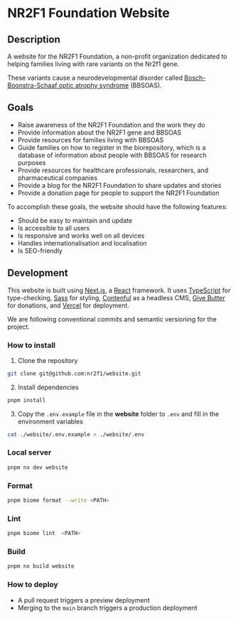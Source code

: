 # NR2F1 Foundation Website

## Description

A website for the NR2F1 Foundation, a non-profit organization dedicated to helping families living with rare variants on the Nr2f1 gene. 

These variants cause a neurodevelopmental disorder called [Bosch-Boonstra-Schaaf optic atrophy syndrome](https://en.wikipedia.org/wiki/Bosch%E2%80%93Boonstra%E2%80%93Schaaf_optic_atrophy_syndrome) (BBSOAS).

## Goals

- Raise awareness of the NR2F1 Foundation and the work they do
- Provide information about the NR2F1 gene and BBSOAS
- Provide resources for families living with BBSOAS
- Guide families on how to register in the biorepository, which is a database of information about people with BBSOAS for research purposes
- Provide resources for healthcare professionals, researchers, and pharmaceutical companies
- Provide a blog for the NR2F1 Foundation to share updates and stories
- Provide a donation page for people to support the NR2F1 Foundation

To accomplish these goals, the website should have the following features:

- Should be easy to maintain and update
- Is accessible to all users
- Is responsive and works well on all devices
- Handles internationalisation and localisation
- Is SEO-friendly


## Development

This website is built using [Next.js](https://nextjs.org/), a [React](https://react.dev/) framework. It uses [TypeScript](https://www.typescriptlang.org/) for type-checking, [Sass](https://sass-lang.com/) for styling, [Contenful](https://www.contentful.com/) as a headless CMS, [Give Butter](https://givebutter.com/) for donations, and [Vercel](https://vercel.com) for deployment.

We are following conventional commits and semantic versioning for the project.

### How to install

1. Clone the repository
```sh
git clone git@github.com:nr2f1/website.git
```

2. Install dependencies
```sh
pnpm install
```

3. Copy the `.env.example` file in the **website** folder to `.env` and fill in the environment variables
```sh
cat ./website/.env.example > ./website/.env
```

### Local server

```sh
pnpm nx dev website
```

### Format

```sh
pnpm biome format --write <PATH> 
```

### Lint

```sh 
pnpm biome lint  <PATH> 
```

### Build

```sh
pnpm nx build website
```

### How to deploy

- A pull request triggers a preview deployment
- Merging to the `main` branch triggers a production deployment


